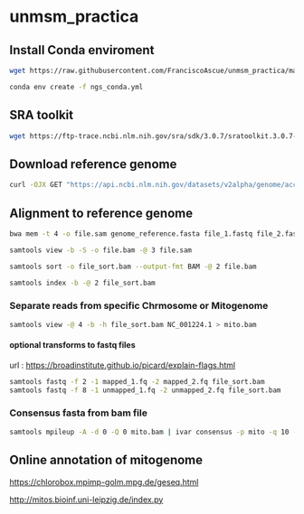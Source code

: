 # unmsm_practica
## Install Conda enviroment 

```bash
wget https://raw.githubusercontent.com/FranciscoAscue/unmsm_practica/main/ngs_conda.yml
```
```bash
conda env create -f ngs_conda.yml
```
## SRA toolkit

```bash
wget https://ftp-trace.ncbi.nlm.nih.gov/sra/sdk/3.0.7/sratoolkit.3.0.7-ubuntu64.tar.gz
```
## Download reference genome 

```bash
curl -OJX GET "https://api.ncbi.nlm.nih.gov/datasets/v2alpha/genome/accession/GCF_000146045.2/download?include_annotation_type=GENOME_FASTA,GENOME_GFF,RNA_FASTA,CDS_FASTA,PROT_FASTA,SEQUENCE_REPORT&filename=GCF_000146045.2.zip" -H "Accept: application/zip"
```
## Alignment to reference genome

```bash
bwa mem -t 4 -o file.sam genome_reference.fasta file_1.fastq file_2.fastq

samtools view -b -S -o file.bam -@ 3 file.sam

samtools sort -o file_sort.bam --output-fmt BAM -@ 2 file.bam

samtools index -b -@ 2 file_sort.bam
```
### Separate reads from specific Chrmosome or Mitogenome 

```bash
samtools view -@ 4 -b -h file_sort.bam NC_001224.1 > mito.bam
```
#### optional transforms to fastq files
url : https://broadinstitute.github.io/picard/explain-flags.html 

```bash
samtools fastq -f 2 -1 mapped_1.fq -2 mapped_2.fq file_sort.bam
samtools fastq -f 8 -1 unmapped_1.fq -2 unmapped_2.fq file_sort.bam
```
### Consensus fasta from bam file 

```bash
samtools mpileup -A -d 0 -Q 0 mito.bam | ivar consensus -p mito -q 10 -t 0.6 -n N -m 20
```

## Online annotation of mitogenome

https://chlorobox.mpimp-golm.mpg.de/geseq.html

http://mitos.bioinf.uni-leipzig.de/index.py 


